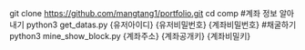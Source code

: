 git clone https://github.com/mangtang1/portfolio.git
cd comp
#계좌 정보 알아내기
python3 get_datas.py {유저아이디} {유저비밀번호} {계좌비밀번호}
#채굴하기
python3 mine_show_block.py {계좌주소} {계좌공개키} {계좌비밀키}

